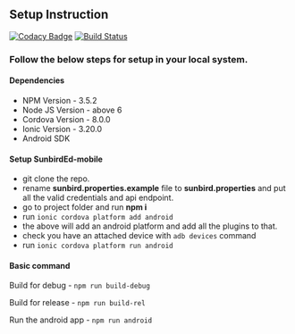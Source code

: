 ## Setup Instruction

[![Codacy Badge](https://api.codacy.com/project/badge/Grade/e78e4faa3cbe446ead603f5d2b28940d)](https://app.codacy.com/app/SMYALTAMASH/SunbirdEd-mobile?utm_source=github.com&utm_medium=referral&utm_content=Sunbird-Ed/SunbirdEd-mobile&utm_campaign=Badge_Grade_Settings)
[![Build Status](https://travis-ci.org/project-sunbird/sunbird-mobile.svg?branch=master)](https://travis-ci.org/project-sunbird/sunbird-mobile)

### Follow the below steps for setup in your local system.

#### Dependencies
* NPM Version - 3.5.2
* Node JS Version - above 6
* Cordova Version - 8.0.0
* Ionic Version - 3.20.0
* Android SDK


#### Setup SunbirdEd-mobile
* git clone the repo.
* rename **sunbird.properties.example** file to **sunbird.properties** and put all the valid credentials and api endpoint.
* go to project folder and run **npm i**
* run `ionic cordova platform add android`
* the above will add an android platform and add all the plugins to that.
* check you have an attached device with `adb devices` command
* run `ionic cordova platform run android`

#### Basic command
Build for debug - `npm run build-debug`

Build for release - `npm run build-rel`

Run the android app - `npm run android`
